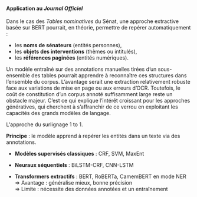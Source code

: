 #### Application au *Journal Officiel*

Dans le cas des *Tables nominatives* du Sénat, une approche extractive basée sur BERT pourrait, en théorie, permettre de repérer automatiquement :

- les **noms de sénateurs** (entités personnes),
- les **objets des interventions** (thèmes ou intitulés),
- les **références paginées** (entités numériques).

Un modèle entraîné sur des annotations manuelles tirées d’un sous-ensemble des tables pourrait apprendre à reconnaître ces structures dans l’ensemble du corpus. L’avantage serait une extraction relativement robuste face aux variations de mise en page ou aux erreurs d’OCR. Toutefois, le coût de constitution d’un corpus annoté suffisamment large reste un obstacle majeur. C’est ce qui explique l’intérêt croissant pour les approches génératives, qui cherchent à s’affranchir de ce verrou en exploitant les capacités des grands modèles de langage.

L'approche du surlignage 1 to 1.

**Principe** : le modèle apprend à repérer les entités dans un texte via des annotations.

- **Modèles supervisés classiques** : CRF, SVM, MaxEnt
  
- **Neuraux séquentiels** : BiLSTM-CRF, CNN-LSTM
  
- **Transformers extractifs** : BERT, RoBERTa, CamemBERT en mode NER  
  => Avantage : généralise mieux, bonne précision  
  => Limite : nécessite des données annotées et un entraînement

